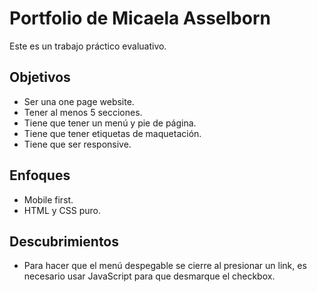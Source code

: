 # Portfolio de Micaela Asselborn

Este es un trabajo práctico evaluativo.

<h2>Objetivos</h2>
<ul>
<li>Ser una one page website.</li>
<li>Tener al menos 5 secciones.</li>
<li>Tiene que tener un menú y pie de página.</li>
<li>Tiene que tener etiquetas de maquetación.</li>
<li>Tiene que ser responsive.</li>
</ul>
<h2>Enfoques</h2>
<ul>
<li>Mobile first.</li>
<li>HTML y CSS puro.</li>
</ul>
<h2>Descubrimientos</h2>
<ul>
<li>Para hacer que el menú despegable se cierre al presionar un link, es necesario usar JavaScript para que desmarque el checkbox.</li>
</ul>
